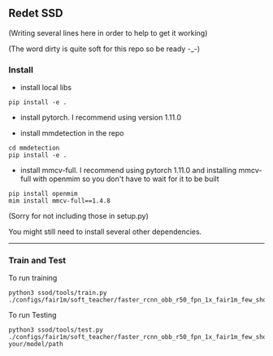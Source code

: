 ## Redet SSD

(Writing several lines here in order to help to get it working)

(The word dirty is quite soft for this repo so be ready -_-)

### Install

- install local libs

```shell
pip install -e .
```

- install pytorch. I recommend using version 1.11.0

- install mmdetection in the repo
```shell
cd mmdetection
pip install -e .
```

- install mmcv-full.
I recommend using pytorch 1.11.0 and installing mmcv-full with openmim so you don't have to wait for it to be built
```shell
pip install openmim
mim install mmcv-full==1.4.8 
```

(Sorry for not including those in setup.py)

You might still need to install several other dependencies.


---
### Train and Test



To run training
```shell
python3 ssod/tools/train.py ./configs/fair1m/soft_teacher/faster_rcnn_obb_r50_fpn_1x_fair1m_few_shot.py 
```

To run Testing
```shell
python3 ssod/tools/test.py ./configs/fair1m/soft_teacher/faster_rcnn_obb_r50_fpn_1x_fair1m_few_shot.py your/model/path 
```
